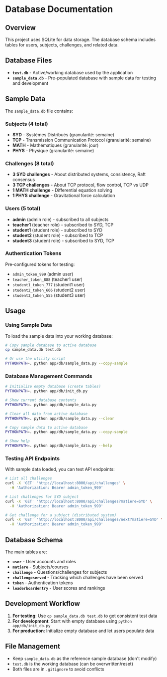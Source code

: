 # Database Documentation

## Overview

This project uses SQLite for data storage. The database schema includes tables for users, subjects, challenges, and related data.

## Database Files

- **`test.db`** - Active/working database used by the application
- **`sample_data.db`** - Pre-populated database with sample data for testing and development

## Sample Data

The `sample_data.db` file contains:

### Subjects (4 total)
- **SYD** - Systèmes Distribués (granularité: semaine)
- **TCP** - Transmission Communication Protocol (granularité: semaine)  
- **MATH** - Mathématiques (granularité: jour)
- **PHYS** - Physique (granularité: semaine)

### Challenges (8 total)
- **3 SYD challenges** - About distributed systems, consistency, Raft consensus
- **3 TCP challenges** - About TCP protocol, flow control, TCP vs UDP
- **1 MATH challenge** - Differential equation solving
- **1 PHYS challenge** - Gravitational force calculation

### Users (5 total)
- **admin** (admin role) - subscribed to all subjects
- **teacher1** (teacher role) - subscribed to SYD, TCP
- **student1** (student role) - subscribed to SYD
- **student2** (student role) - subscribed to TCP  
- **student3** (student role) - subscribed to SYD, TCP

### Authentication Tokens
Pre-configured tokens for testing:
- `admin_token_999` (admin user)
- `teacher_token_888` (teacher1 user)
- `student1_token_777` (student1 user)
- `student2_token_666` (student2 user)
- `student3_token_555` (student3 user)

## Usage

### Using Sample Data

To load the sample data into your working database:

```bash
# Copy sample database to active database
cp sample_data.db test.db

# Or use the utility script
PYTHONPATH=. python app/db/sample_data.py --copy-sample
```

### Database Management Commands

```bash
# Initialize empty database (create tables)
PYTHONPATH=. python app/db/init_db.py

# Show current database contents
PYTHONPATH=. python app/db/sample_data.py

# Clear all data from active database
PYTHONPATH=. python app/db/sample_data.py --clear

# Copy sample data to active database
PYTHONPATH=. python app/db/sample_data.py --copy-sample

# Show help
PYTHONPATH=. python app/db/sample_data.py --help
```

### Testing API Endpoints

With sample data loaded, you can test API endpoints:

```bash
# List all challenges
curl -X 'GET' 'http://localhost:8000/api/challenges' \
  -H 'Authorization: Bearer admin_token_999'

# List challenges for SYD subject
curl -X 'GET' 'http://localhost:8000/api/challenges?matiere=SYD' \
  -H 'Authorization: Bearer admin_token_999'

# Get challenge for a subject (distributed system)
curl -X 'GET' 'http://localhost:8000/api/challenges/next?matiere=SYD' \
  -H 'Authorization: Bearer admin_token_999'
```

## Database Schema

The main tables are:

- **`user`** - User accounts and roles
- **`matiere`** - Subjects/courses  
- **`challenge`** - Questions/challenges for subjects
- **`challengeserved`** - Tracking which challenges have been served
- **`token`** - Authentication tokens
- **`leaderboardentry`** - User scores and rankings

## Development Workflow

1. **For testing**: Use `cp sample_data.db test.db` to get consistent test data
2. **For development**: Start with empty database using `python app/db/init_db.py`
3. **For production**: Initialize empty database and let users populate data

## File Management

- Keep `sample_data.db` as the reference sample database (don't modify)
- `test.db` is the working database (can be overwritten/reset)
- Both files are in `.gitignore` to avoid conflicts 